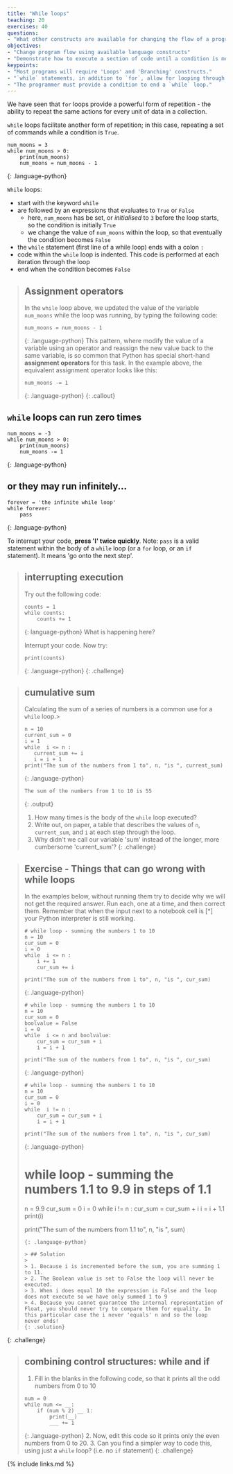 ```yaml
---
title: "While loops"
teaching: 20
exercises: 40
questions:
- "What other constructs are available for changing the flow of a program?"
objectives:
- "Change program flow using available language constructs"
- "Demonstrate how to execute a section of code until a condition is met"
keypoints:
- "Most programs will require 'Loops' and 'Branching' constructs."
- "`while` statements, in addition to `for`, allow for looping through sections of code"
- "The programmer must provide a condition to end a `while` loop."
---
```


We have seen that `for` loops provide a powerful form of repetition - the ability to repeat the same actions for every unit of data in a collection.

`while` loops facilitate another form of repetition; in this case, repeating a set of commands while a condition is `True`.

~~~
num_moons = 3
while num_moons > 0:
    print(num_moons)
    num_moons = num_moons - 1
~~~
{: .language-python}

`While` loops:
* start with the keyword `while`
* are followed by an expressions that evaluates to `True` or `False`
    * here, `num_moons` has be set, or *initialised* to `3` before the loop starts, so the condition is initially `True`
    * we change the value of `num_moons` within the loop, so that eventually the condition becomes `False`
* the `while` statement (first line of a while loop) ends with a colon `:`
* code within the `while` loop is indented. This code is performed at each iteration through the loop
* end when the condition becomes `False`

> ## Assignment operators
> In the `while` loop above, we updated the value of the variable `num_moons` while the loop was running,
> by typing the following code:
> ~~~
> num_moons = num_moons - 1
> ~~~
> {: .language-python}
> This pattern, where modify the value of a variable using an operator and reassign the new value back to the same
> variable, is so common that Python has special short-hand **assignment operators** for this task. In the example above, 
> the equivalent assignment operator looks like this:
> ~~~
> num_moons -= 1
> ~~~
> {: .language-python}
{: .callout}

## `while` loops can run zero times
~~~
num_moons = -3
while num_moons > 0:
    print(num_moons)
    num_moons -= 1
~~~
{: .language-python}

## or they may run infinitely... 

~~~
forever = 'the infinite while loop'
while forever:
    pass
~~~
{: .language-python}

To interrupt your code, **press 'I' twice quickly**. Note: `pass` is a valid statement within the body of a `while` loop (or a `for` loop, or an `if` statement). It means 'go onto the next step'.

> ## interrupting execution
> Try out the following code:
> ~~~
> counts = 1
> while counts:
>     counts += 1
> ~~~
> {: language-python}
> What is happening here?
> 
> Interrupt your code. Now try:
> ~~~
> print(counts)
> ~~~
> {: .language-python}
{: .challenge}

> ## cumulative sum
> Calculating the sum of a series of numbers is a common use for a `while` loop.>
>
> ~~~
> n = 10
> current_sum = 0
> i = 1
> while  i <= n :
>    current_sum += i
>    i = i + 1
> print("The sum of the numbers from 1 to", n, "is ", current_sum)
> ~~~
> {: .language-python}
>
> ~~~
> The sum of the numbers from 1 to 10 is 55
> ~~~
> {: .output}
>
> 1. How many times is the body of the `while` loop executed?
> 2. Write out, on paper, a table that describes the values of `n`, `current_sum`, and `i` at each step through the loop.
> 2. Why didn't we call our variable 'sum' instead of the longer, more cumbersome 'current_sum'?
{: .challenge}


> ## Exercise - Things that can go wrong with while loops
>
> In the examples below, without running them try to decide why we will not get the required answer.
> Run each, one at a time, and then correct them. Remember that when the input next to a notebook cell
> is [*] your Python interpreter is still working.
>
> ~~~
> # while loop - summing the numbers 1 to 10
> n = 10
> cur_sum = 0
> i = 0
> while  i <= n :
>     i += 1
>     cur_sum += i
>     
> print("The sum of the numbers from 1 to", n, "is ", cur_sum)
> ~~~
> {: .language-python}
>
> ~~~
> # while loop - summing the numbers 1 to 10
> n = 10
> cur_sum = 0
> boolvalue = False
> i = 0
> while  i <= n and boolvalue:
>     cur_sum = cur_sum + i
>     i = i + 1
>     
> print("The sum of the numbers from 1 to", n, "is ", cur_sum)
> ~~~
> {: .language-python}
>
> ~~~
> # while loop - summing the numbers 1 to 10
> n = 10
> cur_sum = 0
> i = 0
> while  i != n :
>     cur_sum = cur_sum + i
>     i = i + 1
>
> print("The sum of the numbers from 1 to", n, "is ", cur_sum)
> ~~~
> {: .language-python}
> # while loop - summing the numbers 1.1 to 9.9 in steps of 1.1
> n = 9.9
> cur_sum = 0
> i = 0
> while  i != n :
>     cur_sum = cur_sum + i
>     i = i + 1.1
>     print(i)
>     
> print("The sum of the numbers from 1.1 to", n, "is ", sum)
> ~~~
> {: .language-python}
>
> > ## Solution
> >
> > 1. Because i is incremented before the sum, you are summing 1 to 11.
> > 2. The Boolean value is set to False the loop will never be executed.
> > 3. When i does equal 10 the expression is False and the loop does not execute so we have only summed 1 to 9
> > 4. Because you cannot guarantee the internal representation of Float, you should never try to compare them for equality. In this particular case the i never 'equals' n and so the loop never ends!
> {: .solution}
{: .challenge}

> ## combining control structures: while and if
> 1. Fill in the blanks in the following code, so that it 
> prints all the odd numbers from 0 to 10
> ~~~
> num = 0
> while num <= __: 
>     if (num % 2) __ 1:
>         print(__)
>         ___ += 1
> ~~~
> {: .language-python}
> 2. Now, edit this code so it prints only the even numbers from 0 to 20. 
> 3. Can you find a simpler way to code this, using just a `while` loop? (i.e. no `if` statement)
{: .challenge}

{% include links.md %}
